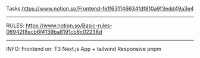Tasks:https://www.notion.so/Frontend-fe1f631146634fdf810a9f3edd49a3e4

-------------------------------------------------------------------------


RULES:
https://www.notion.so/Basic-rules-06942f8ecb6f4139ba8191cb6c02238d



-------------------------------------------------------------------------


INFO:
Frontend on:
T3 Next.js App + tailwind
Responsive
pnpm